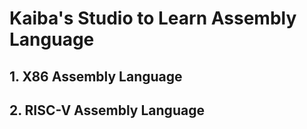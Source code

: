 # Kaiba's Studio to Learn Assembly Language

## 1. X86 Assembly Language

## 2. RISC-V Assembly Language

